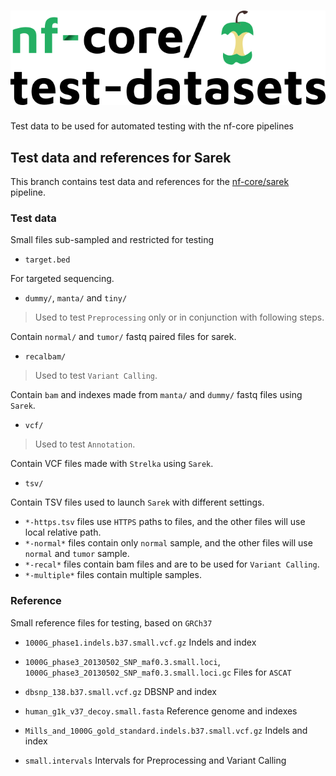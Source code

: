 # ![nfcore/test-datasets](docs/images/test-datasets_logo.png)

Test data to be used for automated testing with the nf-core pipelines

## Test data and references for Sarek

This branch contains test data and references for the [nf-core/sarek](https://github.com/nf-core/sarek) pipeline.

### Test data

Small files sub-sampled and restricted for testing

* `target.bed`

For targeted sequencing.

* `dummy/`, `manta/` and `tiny/`

> Used to test `Preprocessing` only or in conjunction with following steps.

Contain `normal/` and `tumor/` fastq paired files for sarek.

* `recalbam/`

> Used to test `Variant Calling`.

Contain `bam` and indexes made from `manta/` and `dummy/` fastq files using `Sarek`.

* `vcf/`

> Used to test `Annotation`.

Contain VCF files made with `Strelka` using `Sarek`.

* `tsv/`

Contain TSV files used to launch `Sarek` with different settings.

* `*-https.tsv` files use `HTTPS` paths to files, and the other files will use local relative path.
* `*-normal*` files contain only `normal` sample, and the other files will use `normal` and `tumor` sample.
* `*-recal*` files contain bam files and are to be used for `Variant Calling`.
* `*-multiple*` files contain multiple samples.

### Reference

Small reference files for testing, based on `GRCh37`

* `1000G_phase1.indels.b37.small.vcf.gz`
  Indels and index

* `1000G_phase3_20130502_SNP_maf0.3.small.loci`, `1000G_phase3_20130502_SNP_maf0.3.small.loci.gc`
  Files for `ASCAT`

* `dbsnp_138.b37.small.vcf.gz`
  DBSNP and index

* `human_g1k_v37_decoy.small.fasta`
  Reference genome and indexes

* `Mills_and_1000G_gold_standard.indels.b37.small.vcf.gz`
  Indels and index

* `small.intervals`
  Intervals for Preprocessing and Variant Calling
